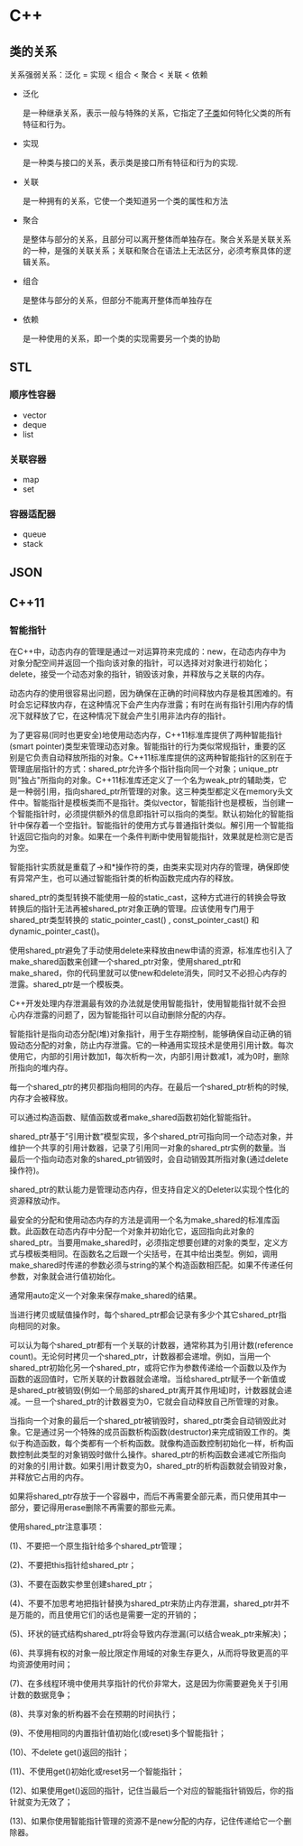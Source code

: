 # C++

## 类的关系

关系强弱关系：泛化 = 实现 < 组合 < 聚合 < 关联 < 依赖

-   泛化

    是一种继承关系，表示一般与特殊的关系，它指定了[子类](https://so.csdn.net/so/search?q=子类&spm=1001.2101.3001.7020)如何特化父类的所有特征和行为。

-   实现

    是一种类与接口的关系，表示类是接口所有特征和行为的实现.

-   关联

    是一种拥有的关系，它使一个类知道另一个类的属性和方法

-   聚合

    是整体与部分的关系，且部分可以离开整体而单独存在。聚合关系是关联关系的一种，是强的关联关系；关联和聚合在语法上无法区分，必须考察具体的逻辑关系。

-   组合

    是整体与部分的关系，但部分不能离开整体而单独存在

-   依赖

    是一种使用的关系，即一个类的实现需要另一个类的协助

## STL

### 顺序性容器

-   vector
-   deque
-   list

### 关联容器

-   map
-   set

### 容器适配器

-   queue
-   stack

## JSON





## C++11

### 智能指针

在C++中，动态内存的管理是通过一对运算符来完成的：new，在动态内存中为对象分配空间并返回一个指向该对象的指针，可以选择对对象进行初始化；delete，接受一个动态对象的指针，销毁该对象，并释放与之关联的内存。

动态内存的使用很容易出问题，因为确保在正确的时间释放内存是极其困难的。有时会忘记释放内存，在这种情况下会产生内存泄露；有时在尚有指针引用内存的情况下就释放了它，在这种情况下就会产生引用非法内存的指针。

为了更容易(同时也更安全)地使用动态内存，C++11标准库提供了两种智能指针(smart pointer)类型来管理动态对象。智能指针的行为类似常规指针，重要的区别是它负责自动释放所指的对象。C++11标准库提供的这两种智能指针的区别在于管理底层指针的方式：shared_ptr允许多个指针指向同一个对象；unique_ptr则"独占"所指向的对象。C++11标准库还定义了一个名为weak_ptr的辅助类，它是一种弱引用，指向shared_ptr所管理的对象。这三种类型都定义在memory头文件中。智能指针是模板类而不是指针。类似vector，智能指针也是模板，当创建一个智能指针时，必须提供额外的信息即指针可以指向的类型。默认初始化的智能指针中保存着一个空指针。智能指针的使用方式与普通指针类似。解引用一个智能指针返回它指向的对象。如果在一个条件判断中使用智能指针，效果就是检测它是否为空。

智能指针实质就是重载了->和*操作符的类，由类来实现对内存的管理，确保即使有异常产生，也可以通过智能指针类的析构函数完成内存的释放。

​     shared_ptr的类型转换不能使用一般的static_cast，这种方式进行的转换会导致转换后的指针无法再被shared_ptr对象正确的管理。应该使用专门用于shared_ptr类型转换的 static_pointer_cast<T>() , const_pointer_cast<T>() 和dynamic_pointer_cast<T>()。

​     使用shared_ptr避免了手动使用delete来释放由new申请的资源，标准库也引入了make_shared函数来创建一个shared_ptr对象，使用shared_ptr和make_shared，你的代码里就可以使new和delete消失，同时又不必担心内存的泄露。shared_ptr是一个模板类。

​     C++开发处理内存泄漏最有效的办法就是使用智能指针，使用智能指针就不会担心内存泄露的问题了，因为智能指针可以自动删除分配的内存。

智能指针是指向动态分配(堆)对象指针，用于生存期控制，能够确保自动正确的销毁动态分配的对象，防止内存泄露。它的一种通用实现技术是使用引用计数。每次使用它，内部的引用计数加1，每次析构一次，内部引用计数减1，减为0时，删除所指向的堆内存。

每一个shared_ptr的拷贝都指向相同的内存。在最后一个shared_ptr析构的时候, 内存才会被释放。

可以通过构造函数、赋值函数或者make_shared函数初始化智能指针。

shared_ptr基于”引用计数”模型实现，多个shared_ptr可指向同一个动态对象，并维护一个共享的引用计数器，记录了引用同一对象的shared_ptr实例的数量。当最后一个指向动态对象的shared_ptr销毁时，会自动销毁其所指对象(通过delete操作符)。

shared_ptr的默认能力是管理动态内存，但支持自定义的Deleter以实现个性化的资源释放动作。

最安全的分配和使用动态内存的方法是调用一个名为make_shared的标准库函数。此函数在动态内存中分配一个对象并初始化它，返回指向此对象的shared_ptr。当要用make_shared时，必须指定想要创建的对象的类型，定义方式与模板类相同。在函数名之后跟一个尖括号，在其中给出类型。例如，调用make_shared<string>时传递的参数必须与string的某个构造函数相匹配。如果不传递任何参数，对象就会进行值初始化。

通常用auto定义一个对象来保存make_shared的结果。

当进行拷贝或赋值操作时，每个shared_ptr都会记录有多少个其它shared_ptr指向相同的对象。

可以认为每个shared_ptr都有一个关联的计数器，通常称其为引用计数(reference count)。无论何时拷贝一个shared_ptr，计数器都会递增。例如，当用一个shared_ptr初始化另一个shared_ptr，或将它作为参数传递给一个函数以及作为函数的返回值时，它所关联的计数器就会递增。当给shared_ptr赋予一个新值或是shared_ptr被销毁(例如一个局部的shared_ptr离开其作用域)时，计数器就会递减。一旦一个shared_ptr的计数器变为0，它就会自动释放自己所管理的对象。

当指向一个对象的最后一个shared_ptr被销毁时，shared_ptr类会自动销毁此对象。它是通过另一个特殊的成员函数析构函数(destructor)来完成销毁工作的。类似于构造函数，每个类都有一个析构函数。就像构造函数控制初始化一样，析构函数控制此类型的对象销毁时做什么操作。shared_ptr的析构函数会递减它所指向的对象的引用计数。如果引用计数变为0，shared_ptr的析构函数就会销毁对象，并释放它占用的内存。

如果将shared_ptr存放于一个容器中，而后不再需要全部元素，而只使用其中一部分，要记得用erase删除不再需要的那些元素。

使用shared_ptr注意事项：

(1)、不要把一个原生指针给多个shared_ptr管理；

(2)、不要把this指针给shared_ptr；

(3)、不要在函数实参里创建shared_ptr；

(4)、不要不加思考地把指针替换为shared_ptr来防止内存泄漏，shared_ptr并不是万能的，而且使用它们的话也是需要一定的开销的；

(5)、环状的链式结构shared_ptr将会导致内存泄漏(可以结合weak_ptr来解决)；

(6)、共享拥有权的对象一般比限定作用域的对象生存更久，从而将导致更高的平均资源使用时间；

(7)、在多线程环境中使用共享指针的代价非常大，这是因为你需要避免关于引用计数的数据竞争；

(8)、共享对象的析构器不会在预期的时间执行；

(9)、不使用相同的内置指针值初始化(或reset)多个智能指针；

(10)、不delete get()返回的指针；

(11)、不使用get()初始化或reset另一个智能指针；

(12)、如果使用get()返回的指针，记住当最后一个对应的智能指针销毁后，你的指针就变为无效了；

(13)、如果你使用智能指针管理的资源不是new分配的内存，记住传递给它一个删除器。	